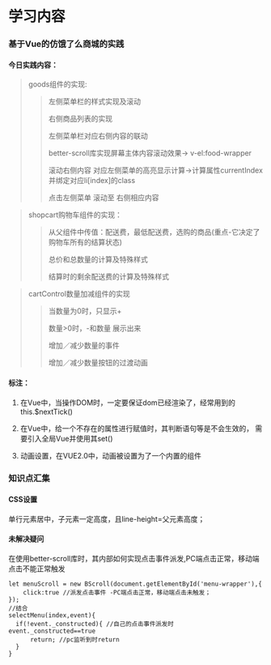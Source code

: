 # 学习内容

### 基于Vue的仿饿了么商城的实践

#### 今日实践内容：

> goods组件的实现:
>
>>  左侧菜单栏的样式实现及滚动
>>
>>  右侧商品列表的实现
>>
>>  左侧菜单栏对应右侧内容的联动
>>
>>  better-scroll库实现屏幕主体内容滚动效果-> v-el:food-wrapper
>>
>>  滚动右侧内容 对应左侧菜单的高亮显示计算->计算属性currentIndex并绑定对应li[index]的class
>>
>>  点击左侧菜单 滚动至 右侧相应内容
>>

> shopcart购物车组件的实现：
>
>>  从父组件中传值：配送费，最低配送费，选购的商品(重点-它决定了购物车所有的结算状态)
>>
>>  总价和总数量的计算及特殊样式
>>
>>  结算时的剩余配送费的计算及特殊样式
>>

> cartControl数量加减组件的实现
>
>>  当数量为0时，只显示+
>>
>>  数量>0时，-和数量 展示出来
>>
>>  增加／减少数量的事件
>>
>>  增加／减少数量按钮的过渡动画
>>

#### 标注：
1. 在Vue中，当操作DOM时，一定要保证dom已经渲染了，经常用到的this.$nextTick()

2. 在Vue中，给一个不存在的属性进行赋值时，其判断语句等是不会生效的，
需要引入全局Vue并使用其set()

3. 动画设置，在VUE2.0中，动画被设置为了一个内置的组件<transition></transition>

### 知识点汇集
#### CSS设置
单行元素居中，子元素一定高度，且line-height=父元素高度；

#### 未解决疑问
在使用better-scroll库时，其内部如何实现点击事件派发,PC端点击正常，移动端点击不能正常触发
```
let menuScroll = new BScroll(document.getElementById('menu-wrapper'),{
    click:true //派发点击事件 -PC端点击正常，移动端点击未触发；
});
//结合
selectMenu(index,event){
  if(!event._constructed){ //自己的点击事件派发时 event._constructed==true
      return; //pc监听到时return
  }
}
```